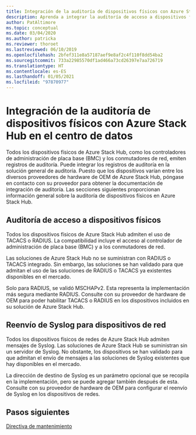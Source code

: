 ```yaml
---
title: Integración de la auditoría de dispositivos físicos con Azure Stack Hub en el centro de datos
description: Aprenda a integrar la auditoría de acceso a dispositivos físicos con Azure Stack Hub en el centro de datos.
author: PatAltimore
ms.topic: conceptual
ms.date: 03/04/2020
ms.author: patricka
ms.reviewer: thoroet
ms.lastreviewed: 06/10/2019
ms.openlocfilehash: 2bfef311e8a57187aef9e8af2c4f110f8dd54ba2
ms.sourcegitcommit: 733a22985570df1ad466a73cd26397e7aa726719
ms.translationtype: HT
ms.contentlocale: es-ES
ms.lasthandoff: 01/05/2021
ms.locfileid: "97870977"
---
```

# <a name="integrate-physical-device-auditing-with-your-azure-stack-hub-datacenter"></a>Integración de la auditoría de dispositivos físicos con Azure Stack Hub en el centro de datos

Todos los dispositivos físicos de Azure Stack Hub, como los controladores de administración de placa base (BMC) y los conmutadores de red, emiten registros de auditoría. Puede integrar los registros de auditoría en la solución general de auditoría. Puesto que los dispositivos varían entre los diversos proveedores de hardware de OEM de Azure Stack Hub, póngase en contacto con su proveedor para obtener la documentación de integración de auditoría. Las secciones siguientes proporcionan información general sobre la auditoría de dispositivos físicos en Azure Stack Hub.  

## <a name="physical-device-access-auditing"></a>Auditoría de acceso a dispositivos físicos

Todos los dispositivos físicos de Azure Stack Hub admiten el uso de TACACS o RADIUS. La compatibilidad incluye el acceso al controlador de administración de placa base (BMC) y a los conmutadores de red.

Las soluciones de Azure Stack Hub no se suministran con RADIUS o TACACS integrado. Sin embargo, las soluciones se han validado para que admitan el uso de las soluciones de RADIUS o TACACS ya existentes disponibles en el mercado.

Solo para RADIUS, se validó MSCHAPv2. Esta representa la implementación más segura mediante RADIUS. Consulte con su proveedor de hardware de OEM para poder habilitar TACACS o RADIUS en los dispositivos incluidos en su solución de Azure Stack Hub.

## <a name="syslog-forwarding-for-network-devices"></a>Reenvío de Syslog para dispositivos de red

Todos los dispositivos físicos de redes de Azure Stack Hub admiten mensajes de Syslog. Las soluciones de Azure Stack Hub se suministran sin un servidor de Syslog. No obstante, los dispositivos se han validado para que admitan el envío de mensajes a las soluciones de Syslog existentes que hay disponibles en el mercado.

La dirección de destino de Syslog es un parámetro opcional que se recopila en la implementación, pero se puede agregar también después de esta. Consulte con su proveedor de hardware de OEM para configurar el reenvío de Syslog en los dispositivos de redes.

## <a name="next-steps"></a>Pasos siguientes

[Directiva de mantenimiento](azure-stack-servicing-policy.md)
